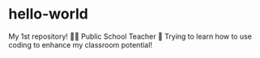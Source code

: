 # hello-world
My 1st repository! 
👨‍🏫 Public School Teacher
🧠 Trying to learn how to use coding to enhance my classroom potential!
